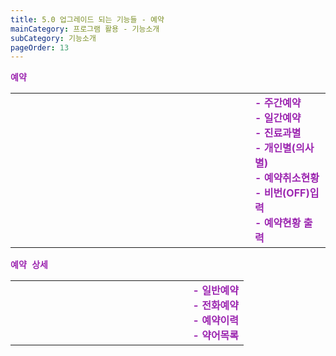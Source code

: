 ```yaml
---
title: 5.0 업그레이드 되는 기능들 - 예약
mainCategory: 프로그램 활용 - 기능소개
subCategory: 기능소개
pageOrder: 13
---
```


<pre style="color:#9C26B0; font-weight:Bold">
예약
</pre>

<table frame=void>
    <tr>
        <td style="border-right: none; width:76%">
            <a href="/images/{{page.url}}_1.png" target="_blank"><img src="/images/{{page.url}}_1.png" alt=""/></a>
        </td>
        <td style="vertical-align: top; color: #9C26B0; font-weight: Bold">
- 주간예약<br/>
- 일간예약<br/>
- 진료과별<br/>
- 개인별(의사별)<br/>
- 예약취소현황<br/>
- 비번(OFF)입력<br/>
- 예약현황 출력<br/>
        </td>
    </tr>
</table>

<pre style="color:#9C26B0; font-weight:Bold">
예약 상세
</pre>

<table frame=void>
    <tr>
        <td style="border-right: none; width:76%">
            <a href="/images/{{page.url}}_2.png" target="_blank"><img src="/images/{{page.url}}_2.png" alt=""/></a>
        </td>
        <td style="vertical-align: top; color: #9C26B0; font-weight: Bold">
- 일반예약<br/>
- 전화예약<br/>
- 예약이력<br/>
- 약어목록<br/>
        </td>
    </tr>
</table>